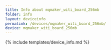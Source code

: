 ```yaml
---
title: Info about mqmaker_witi_board_256mb
folder: info
layout: deviceinfo
permalink: /devices/mqmaker_witi_board_256mb/
device: mqmaker_witi_board_256mb
---
```

{% include templates/device_info.md %}
